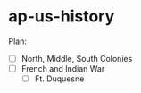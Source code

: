 # ap-us-history

Plan: 
- [ ] North, Middle, South Colonies
- [ ] French and Indian War
  - [ ] Ft. Duquesne
